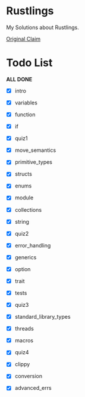 # Rustlings

My Solutions about Rustlings.

[Original Claim](./tests/CLAIM.md)


# Todo List

**ALL DONE**

- [x] intro
- [x] variables
- [x] function
- [x] if
- [x] quiz1
- [x] move_semantics
- [x] primitive_types
- [x] structs
- [x] enums
- [x] module
- [x] collections
- [x] string
- [x] quiz2
- [x] error_handling
- [x] generics
- [x] option
- [x] trait
- [x] tests
- [x] quiz3
- [x] standard_library_types
- [x] threads
- [x] macros
- [x] quiz4
- [x] clippy
- [x] conversion
- [x] advanced_errs




